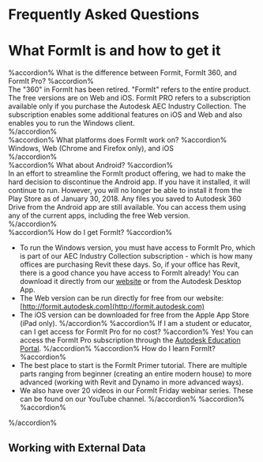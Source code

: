 # Frequently Asked Questions

# What FormIt is and how to get it

%accordion% What is the difference between Formit, FormIt 360, and FormIt Pro? %accordion%  
The "360" in FormIt has been retired.  "FormIt" refers to the entire product. The free versions are on Web and iOS. FormIt PRO refers to a subscription available only if you purchase the Autodesk AEC Industry Collection. The subscription enables some additional features on iOS and Web and also enables you to run the Windows client.  
%/accordion%  
%accordion% What platforms does FormIt work on? %accordion%  
Windows, Web \(Chrome and Firefox only\), and iOS  
%/accordion%  
%accordion% What about Android? %accordion%  
In an effort to streamline the FormIt product offering, we had to make the hard decision to discontinue the Android app. If you have it installed, it will continue to run. However, you will no longer be able to install it from the Play Store as of January 30, 2018. Any files you saved to Autodesk 360 Drive from the Android app are still available. You can access them using any of the current apps, including the free Web version.  
%/accordion%  
%accordion% How do I get FormIt?  %accordion%

* To run the Windows version, you must have access to FormIt Pro, which is part of our AEC Industry Collection subscription - which is how many offices are purchasing Revit these days. So, if your office has Revit, there is a good chance you have access to FormIt already! You can download it directly from our [website](http://formit.autodesk.com/page/download) or from the Autodesk Desktop App. 
* The Web version can be run directly for free from our website: [http://formit.autodesk.com](http://formit.autodesk.com) 
* The iOS version can be downloaded for free from the Apple App Store \(iPad only\). 
  %/accordion%
  %accordion% If I am a student or educator, can I get access for FormIt Pro for no cost? %accordion%
  Yes! You can access the FormIt Pro subscription through the [Autodesk Education Portal](https://www.autodesk.com/education/free-software/formit-pro).
  %/accordion%
  %accordion% How do I learn FormIt?  %accordion%
* The best place to start is the FormIt Primer tutorial. There are multiple parts ranging from beginner \(creating an entire modern house\) to more advanced \(working with Revit and Dynamo in more advanced ways\).
* We also have over 20 videos in our FormIt Friday webinar series. These can be found on our YouTube channel.
  %/accordion%
  %accordion%  %accordion%

%/accordion%

## Working with External Data




